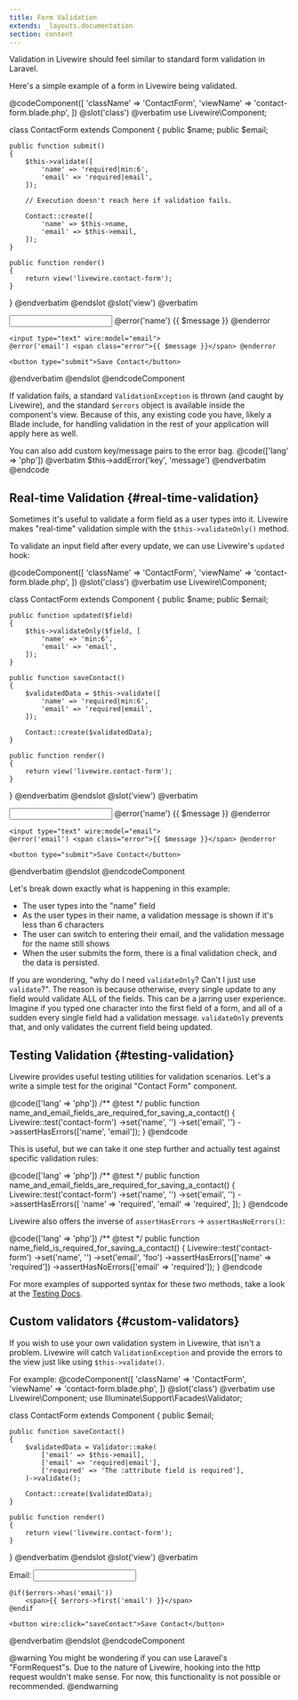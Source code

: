 ```yaml
---
title: Form Validation
extends: _layouts.documentation
section: content
---
```


Validation in Livewire should feel similar to standard form validation in Laravel.

Here's a simple example of a form in Livewire being validated.

@codeComponent([
    'className' => 'ContactForm',
    'viewName' => 'contact-form.blade.php',
])
@slot('class')
@verbatim
use Livewire\Component;

class ContactForm extends Component
{
    public $name;
    public $email;

    public function submit()
    {
        $this->validate([
            'name' => 'required|min:6',
            'email' => 'required|email',
        ]);

        // Execution doesn't reach here if validation fails.

        Contact::create([
            'name' => $this->name,
            'email' => $this->email,
        ]);
    }

    public function render()
    {
        return view('livewire.contact-form');
    }
}
@endverbatim
@endslot
@slot('view')
@verbatim
<form wire:submit.prevent="submit">
    <input type="text" wire:model="name">
    @error('name') <span class="error">{{ $message }}</span> @enderror

    <input type="text" wire:model="email">
    @error('email') <span class="error">{{ $message }}</span> @enderror

    <button type="submit">Save Contact</button>
</form>
@endverbatim
@endslot
@endcodeComponent

If validation fails, a standard `ValidationException` is thrown (and caught by Livewire), and the standard `$errors` object is available inside the component's view. Because of this, any existing code you have, likely a Blade include, for handling validation in the rest of your application will apply here as well.

You can also add custom key/message pairs to the error bag.
@code(['lang' => 'php'])
@verbatim
    $this->addError('key', 'message')
@endverbatim
@endcode

## Real-time Validation {#real-time-validation}

Sometimes it's useful to validate a form field as a user types into it. Livewire makes "real-time" validation simple with the `$this->validateOnly()` method.

To validate an input field after every update, we can use Livewire's `updated` hook:

@codeComponent([
    'className' => 'ContactForm',
    'viewName' => 'contact-form.blade.php',
])
@slot('class')
@verbatim
use Livewire\Component;

class ContactForm extends Component
{
    public $name;
    public $email;

    public function updated($field)
    {
        $this->validateOnly($field, [
            'name' => 'min:6',
            'email' => 'email',
        ]);
    }

    public function saveContact()
    {
        $validatedData = $this->validate([
            'name' => 'required|min:6',
            'email' => 'required|email',
        ]);

        Contact::create($validatedData);
    }

    public function render()
    {
        return view('livewire.contact-form');
    }
}
@endverbatim
@endslot
@slot('view')
@verbatim
<form wire:submit.prevent="saveContact">
    <input type="text" wire:model="name">
    @error('name') <span class="error">{{ $message }}</span> @enderror

    <input type="text" wire:model="email">
    @error('email') <span class="error">{{ $message }}</span> @enderror

    <button type="submit">Save Contact</button>
</form>
@endverbatim
@endslot
@endcodeComponent

Let's break down exactly what is happening in this example:
* The user types into the "name" field
* As the user types in their name, a validation message is shown if it's less than 6 characters
* The user can switch to entering their email, and the validation message for the name still shows
* When the user submits the form, there is a final validation check, and the data is persisted.

If you are wondering, "why do I need `validateOnly`? Can't I just use `validate`?". The reason is because otherwise, every single update to any field would validate ALL of the fields. This can be a jarring user experience. Imagine if you typed one character into the first field of a form, and all of a sudden every single field had a validation message. `validateOnly` prevents that, and only validates the current field being updated.

## Testing Validation {#testing-validation}

Livewire provides useful testing utilities for validation scenarios. Let's a write a simple test for the original "Contact Form" component.

@code(['lang' => 'php'])
/** @test */
public function name_and_email_fields_are_required_for_saving_a_contact()
{
    Livewire::test('contact-form')
        ->set('name', '')
        ->set('email', '')
        ->assertHasErrors(['name', 'email']);
}
@endcode

This is useful, but we can take it one step further and actually test against specific validation rules:

@code(['lang' => 'php'])
/** @test */
public function name_and_email_fields_are_required_for_saving_a_contact()
{
    Livewire::test('contact-form')
        ->set('name', '')
        ->set('email', '')
        ->assertHasErrors([
            'name' => 'required',
            'email' => 'required',
        ]);
}
@endcode

Livewire also offers the inverse of `assertHasErrors` -> `assertHasNoErrors()`:

@code(['lang' => 'php'])
/** @test */
public function name_field_is_required_for_saving_a_contact()
{
    Livewire::test('contact-form')
        ->set('name', '')
        ->set('email', 'foo')
        ->assertHasErrors(['name' => 'required'])
        ->assertHasNoErrors(['email' => 'required']);
}
@endcode

For more examples of supported syntax for these two methods, take a look at the [Testing Docs](/docs/testing).

## Custom validators {#custom-validators}

If you wish to use your own validation system in Livewire, that isn't a problem. Livewire will catch `ValidationException` and provide the errors to the view just like using `$this->validate()`.

For example:
@codeComponent([
    'className' => 'ContactForm',
    'viewName' => 'contact-form.blade.php',
])
@slot('class')
@verbatim
use Livewire\Component;
use Illuminate\Support\Facades\Validator;

class ContactForm extends Component
{
    public $email;

    public function saveContact()
    {
        $validatedData = Validator::make(
            ['email' => $this->email],
            ['email' => 'required|email'],
            ['required' => 'The :attribute field is required'],
        )->validate();

        Contact::create($validatedData);
    }

    public function render()
    {
        return view('livewire.contact-form');
    }
}
@endverbatim
@endslot
@slot('view')
@verbatim
<div>
    Email: <input wire:model.lazy="email">

    @if($errors->has('email'))
        <span>{{ $errors->first('email') }}</span>
    @endif

    <button wire:click="saveContact">Save Contact</button>
</div>
@endverbatim
@endslot
@endcodeComponent

@warning
You might be wondering if you can use Laravel's "FormRequest"s. Due to the nature of Livewire, hooking into the http request wouldn't make sense. For now, this functionality is not possible or recommended.
@endwarning
